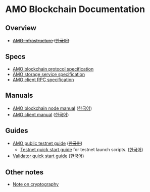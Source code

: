 # AMO Blockchain Documentation

## Overview
* <s>[AMO infrastructure](amo_infra.md) ([한국어](amo_infra.ko.md))</s>

## Specs
* [AMO blockchain protocol specification](protocol.md)
* [AMO storage service specification](storage.md)
* [AMO client RPC specification](rpc.md)

## Manuals
* [AMO blockchain node
  manual](https://github.com/amolabs/amoabci/blob/master/README.md)
  ([한국어](https://github.com/amolabs/amoabci/blob/master/README.ko.md))
* [AMO client
  manual](https://github.com/amolabs/amo-client-go/blob/master/README.md)
  ([한국어](https://github.com/amolabs/amo-client-go/blob/master/README.ko.md))

## Guides
* [AMO public testnet guide](testnet.md) (<s>[한국어](testnet.ko.md)</s>)
  * [Testnet quick start guide](https://github.com/amolabs/testnet/blob/master/README.md)
	for testnet launch scripts.
	([한국어](https://github.com/amolabs/testnet/blob/master/README.ko.md))
* [Validator quick start guide](qs_val.md) ([한국어](qs_val.ko.md))

## Other notes
* [Note on cryptography](crypto.md)

